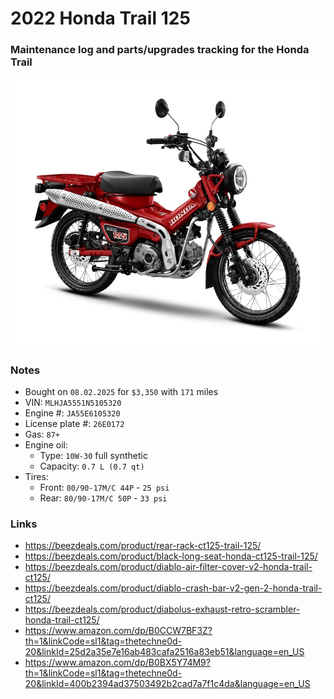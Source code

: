 # 2022 Honda Trail 125


### Maintenance log and parts/upgrades tracking for the Honda Trail

![](/pic.jpg)


### Notes
- Bought on `08.02.2025` for `$3,350` with `171` miles
- VIN: `MLHJA5551N5105320`
- Engine #: `JA55E6105320`
- License plate #: `26E0172`
- Gas: `87+`
- Engine oil:
  - Type: `10W-30` full synthetic
  - Capacity: `0.7 L (0.7 qt)`
- Tires:
  - Front: `80/90-17M/C 44P` - `25 psi`
  - Rear:  `80/90-17M/C 50P` - `33 psi`


### Links
- https://beezdeals.com/product/rear-rack-ct125-trail-125/
- https://beezdeals.com/product/black-long-seat-honda-ct125-trail-125/  
- https://beezdeals.com/product/diablo-air-filter-cover-v2-honda-trail-ct125/  
- https://beezdeals.com/product/diablo-crash-bar-v2-gen-2-honda-trail-ct125/  
- https://beezdeals.com/product/diabolus-exhaust-retro-scrambler-honda-trail-ct125/
- https://www.amazon.com/dp/B0CCW7BF3Z?th=1&linkCode=sl1&tag=thetechne0d-20&linkId=25d2a35e7e16ab483cafa2516a83eb51&language=en_US
- https://www.amazon.com/dp/B0BX5Y74M9?th=1&linkCode=sl1&tag=thetechne0d-20&linkId=400b2394ad37503492b2cad7a7f1c4da&language=en_US

